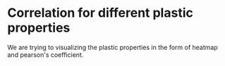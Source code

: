 # Correlation for different plastic properties 
We are trying to visualizing the plastic properties in the form of heatmap and pearson's coefficient.  
